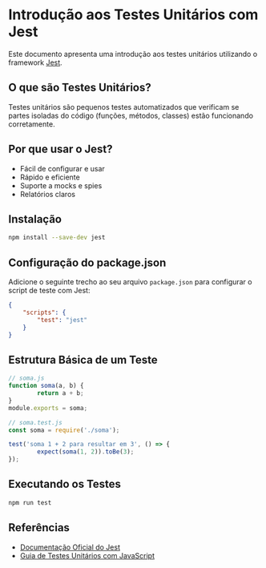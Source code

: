 # Introdução aos Testes Unitários com Jest

Este documento apresenta uma introdução aos testes unitários utilizando o framework [Jest](https://jestjs.io/).

## O que são Testes Unitários?

Testes unitários são pequenos testes automatizados que verificam se partes isoladas do código (funções, métodos, classes) estão funcionando corretamente.

## Por que usar o Jest?

- Fácil de configurar e usar
- Rápido e eficiente
- Suporte a mocks e spies
- Relatórios claros

## Instalação

```bash
npm install --save-dev jest
```

## Configuração do package.json

Adicione o seguinte trecho ao seu arquivo `package.json` para configurar o script de teste com Jest:

```json
{
    "scripts": {
        "test": "jest"
    }
}
```

## Estrutura Básica de um Teste

```js
// soma.js
function soma(a, b) {
        return a + b;
}
module.exports = soma;

// soma.test.js
const soma = require('./soma');

test('soma 1 + 2 para resultar em 3', () => {
        expect(soma(1, 2)).toBe(3);
});
```

## Executando os Testes

```bash
npm run test
```

## Referências

- [Documentação Oficial do Jest](https://jestjs.io/pt-BR/docs/getting-started)
- [Guia de Testes Unitários com JavaScript](https://www.devmedia.com.br/testes-unitarios-em-javascript-com-jest/42966)